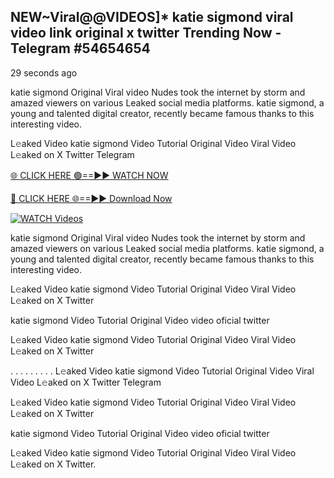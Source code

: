 ## NEW~Viral@@VIDEOS]* katie sigmond viral video link original x twitter Trending Now  - Telegram #54654654

29 seconds ago

katie sigmond Original Viral video Nudes took the internet by storm and amazed viewers on various Leaked social media platforms. katie sigmond, a young and talented digital creator, recently became famous thanks to this interesting video.

L𝚎aked Video katie sigmond Video Tutorial Original Video Viral Video L𝚎aked on X Twitter Telegram

[🌐 CLICK HERE 🟢==►► WATCH NOW](https://aztvl.blogspot.com/2025/02/leaked.html)

[🔴 CLICK HERE 🌐==►► Download Now](https://aztvl.blogspot.com/2025/02/leaked.html)

[![WATCH Videos](https://i.imgur.com/dJHk4Zq.gif)](https://aztvl.blogspot.com/2025/02/leaked.html)

katie sigmond Original Viral video Nudes took the internet by storm and amazed viewers on various Leaked social media platforms. katie sigmond, a young and talented digital creator, recently became famous thanks to this interesting video.

L𝚎aked Video katie sigmond Video Tutorial Original Video Viral Video L𝚎aked on X Twitter

katie sigmond Video Tutorial Original Video video oficial twitter

L𝚎aked Video katie sigmond Video Tutorial Original Video Viral Video L𝚎aked on X Twitter

. . . . . . . . . L𝚎aked Video katie sigmond Video Tutorial Original Video Viral Video L𝚎aked on X Twitter Telegram

L𝚎aked Video katie sigmond Video Tutorial Original Video Viral Video L𝚎aked on X Twitter

katie sigmond Video Tutorial Original Video video oficial twitter

L𝚎aked Video katie sigmond Video Tutorial Original Video Viral Video L𝚎aked on X Twitter.